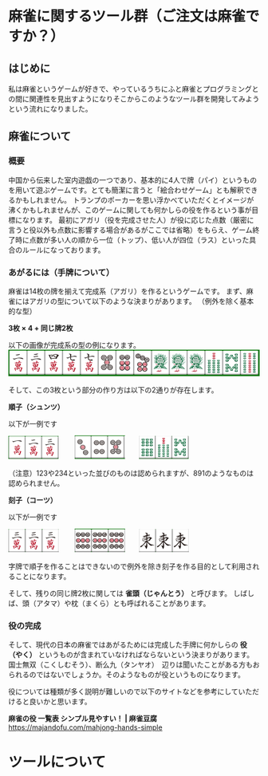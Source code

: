 # 麻雀に関するツール群（ご注文は麻雀ですか？）

## はじめに

私は麻雀というゲームが好きで、やっているうちにふと麻雀とプログラミングとの間に関連性を見出すようになりそこからこのようなツール群を開発してみようという流れになりました。

## 麻雀について

### 概要

中国から伝来した室内遊戯の一つであり、基本的に4人で牌（パイ）というものを用いて遊ぶゲームです。とても簡潔に言うと「絵合わせゲーム」とも解釈できるかもしれません。
トランプのポーカーを思い浮かべていただくとイメージが沸くかもしれませんが、このゲームに関しても何かしらの役を作るという事が目標になります。
最初にアガリ（役を完成させた人）が役に応じた点数（厳密に言うと役以外も点数に影響する場合があるがここでは省略）をもらえ、ゲーム終了時に点数が多い人の順から一位（トップ）、低い人が四位（ラス）といった具合のルールになっております。

### あがるには（手牌について）

麻雀は14枚の牌を揃えて完成系（アガリ）を作るというゲームです。
まず、麻雀にはアガリの型について以下のような決まりがあります。
（例外を除く基本的な型）

**3枚 × 4 + 同じ牌2枚**

以下の画像が完成系の型の例になります。
![tepai14sample](./images/readme/tepai14sample.png)

そして、この3枚という部分の作り方は以下の2通りが存在します。

**順子（シュンツ）**

以下が一例です

<img src="./images/readme/shuntsu_manzu.png" width="20%"> 　　<img src="./images/readme/shuntsu_pinzu.png" width="20%">　　<img src="./images/readme/shuntsu_souzu.png" width="20%">

（注意）123や234といった並びのものは認められますが、891のようなものは認められません。

**刻子（コーツ）**

以下が一例です

<img src="./images/readme/kotsu_manzu.png" width="20%"> 　　<img src="./images/readme/kotsu_pinzu.png" width="20%">　　<img src="./images/readme/kotsu_jipai.png" width="20%">

字牌で順子を作ることはできないので例外を除き刻子を作る目的として利用されることになります。

そして、残りの同じ牌2枚に関しては **雀頭（じゃんとう）** と呼びます。
しばしば、頭（アタマ）や枕（まくら）とも呼ばれることがあります。

### 役の完成

そして、現代の日本の麻雀ではあがるためには完成した手牌に何かしらの **役（やく）** というものが含まれていなければならないという決まりがあります。
国士無双（こくしむそう）、断么九（タンヤオ）　辺りは聞いたことがある方もおられるのではないでしょうか。そのようなものが役というものになります。

役については種類が多く説明が難しいので以下のサイトなどを参考にしていただけると良いかと思います。

**麻雀の役 一覧表 シンプル見やすい！ | 麻雀豆腐**
<https://majandofu.com/mahjong-hands-simple>

# ツールについて

